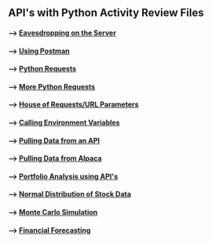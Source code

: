 ## API's with Python Activity Review Files 

#### --> [Eavesdropping on the Server](https://github.com/Mun-Min/ASU_2022_Bootcamp/blob/master/Activity_Files/05-APIs/1/Activities/01-Stu_Eavesdropping_On_Server/Solved/client_server_model.md)

#### --> [Using Postman](https://github.com/Mun-Min/ASU_2022_Bootcamp/blob/master/Activity_Files/05-APIs/1/Activities/02-Stu_I_Spy_An_Api/Solved/postman.md)

#### --> [Python Requests](https://github.com/Mun-Min/ASU_2022_Bootcamp/blob/master/Activity_Files/05-APIs/1/Activities/04-Ins_Python_Requests/Solved/python_requests.ipynb)

#### --> [More Python Requests](https://github.com/Mun-Min/ASU_2022_Bootcamp/blob/master/Activity_Files/05-APIs/1/Activities/05-Stu_Ice_Breakers_on_Request/Solved/python_requests.ipynb)

#### --> [House of Requests/URL Parameters](https://github.com/Mun-Min/ASU_2022_Bootcamp/blob/master/Activity_Files/05-APIs/1/Activities/07-Stu_House_of_Requests/Solved/url_parameters.ipynb)

#### --> [Calling Environment Variables](https://github.com/Mun-Min/ASU_2022_Bootcamp/blob/master/Activity_Files/05-APIs/2/Activities/02-Ins_Call_Env_Variables/Solved/env_variables.ipynb)

#### --> [Pulling Data from an API](https://github.com/Mun-Min/ASU_2022_Bootcamp/blob/master/Activity_Files/05-APIs/2/Activities/03-Stu_Under_Lock_And_Key/Solved/env_variables.ipynb)

#### --> [Pulling Data from Alpaca](https://github.com/Mun-Min/ASU_2022_Bootcamp/blob/master/Activity_Files/05-APIs/2/Activities/04-Ins_Alpaca_Demo/Solved/alpaca-demo.ipynb)

#### --> [Portfolio Analysis using API's](https://github.com/Mun-Min/ASU_2022_Bootcamp/blob/master/Activity_Files/05-APIs/2/Activities/05-Stu_Investment_Value/Solved/investment-value.ipynb)

#### --> [Normal Distribution of Stock Data](https://github.com/Mun-Min/ASU_2022_Bootcamp/blob/master/Activity_Files/05-APIs/3/Activities/02-Stu_Decisive_Distributions/Unsolved/Decisive_Distributions.ipynb)

#### --> [Monte Carlo Simulation](https://github.com/Mun-Min/ASU_2022_Bootcamp/blob/master/Activity_Files/05-APIs/3/Activities/04-Stu_Three_Stock_Monte/Solved/Three_Stock_Monte.ipynb)

#### --> [Financial Forecasting](https://github.com/Mun-Min/ASU_2022_Bootcamp/blob/master/Activity_Files/05-APIs/3/Activities/06-Stu_Financial_Forecasting/Solved/financial_forecasting.ipynb)